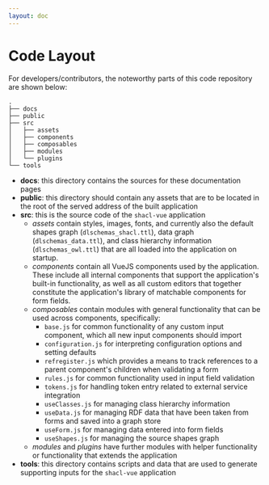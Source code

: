```yaml
---
layout: doc
---
```


# Code Layout

For developers/contributors, the noteworthy parts of this code repository are shown below:

```
.
├── docs
├── public
├── src
│   ├── assets
│   ├── components
│   ├── composables
│   ├── modules
│   └── plugins
└── tools
```

- **docs**: this directory contains the sources for these documentation pages
- **public**: this directory should contain any assets that are to be located in the root of the served address of the built application
- **src**: this is the source code of the `shacl-vue` application
   - *assets* contain styles, images, fonts, and currently also the default shapes graph (`dlschemas_shacl.ttl`), data graph (`dlschemas_data.ttl`), and class hierarchy information (`dlschemas_owl.ttl`) that are all loaded into the application on startup.
   - *components* contain all VueJS components used by the application. These include all internal components that support the application's built-in functionality, as well as all custom editors that together constitute the application's library of matchable components for form fields.
   - *composables* contain modules with general functionality that can be used across components, specifically:
      - `base.js` for common functionality of any custom input component, which all new input components should import
      - `configuration.js` for interpreting configuration options and setting defaults
      - `refregister.js` which provides a means to track references to a parent component's children when validating a form
      - `rules.js` for common functionality used in input field validation
      - `tokens.js` for handling token entry related to external service integration
      - `useClasses.js` for managing class hierarchy information
      - `useData.js` for managing RDF data that have been taken from forms and saved into a graph store
      - `useForm.js` for managing data entered into form fields
      - `useShapes.js` for managing the source shapes graph
   - *modules* and *plugins* have further modules with helper functionality or functionality that extends the application
- **tools**: this directory contains scripts and data that are used to generate supporting inputs for the `shacl-vue` application
